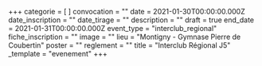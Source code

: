 +++
categorie = [ ]
convocation = ""
date = 2021-01-30T00:00:00.000Z
date_inscription = ""
date_tirage = ""
description = ""
draft = true
end_date = 2021-01-31T00:00:00.000Z
event_type = "interclub_regional"
fiche_inscription = ""
image = ""
lieu = "Montigny - Gymnase Pierre de Coubertin"
poster = ""
reglement = ""
title = "Interclub Régional J5"
_template = "evenement"
+++

